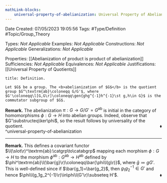 ```yaml
---
mathLink-blocks:
    universal-property-of-abelianization: Universal Property of Abelianization
---
```


<div class="topSpace"></div>

Date Created: 07/05/2023 19:05:56
Tags: #Type/Definition #Topic/Group_Theory

Types: <i>Not Applicable</i>
Examples: <i>Not Applicable</i>
Constructions: <i>Not Applicable</i>
Generalizations: <i>Not Applicable</i>

Properties: [[Abelianization of product is product of abelianization]]
Sufficiencies: <i>Not Applicable</i>
Equivalences: <i>Not Applicable</i>
Justifications: [[Universal Property of Quotients]]

``` ad-Definition
title: Definition.

Let $G$ be a group. The <b>abelianization of $G$</b> is the quotient group $G^\textrm{ab}\coloneqq G/G'$, where $G'\coloneqq\l[G,G\r]\coloneqq\gen{ghg^{-1}h^{-1}\st g,h\in G}$ is the commutator subgroup of $G$.

```

<b>Remark.</b> The abelianization $\pi:G\to G/G'=G^\textrm{ab}$ is initial in the category of homomorphisms $\phi:G\to H$ into abelian groups. Indeed, observe that $G'\substructeq\ker\phi$, so the result follows by universality of the quotient.<span style="float:right;">$\blacklozenge$</span>  
^universal-property-of-abelianization

---

<b>Remark.</b> This defines a covariant functor $\l(\slot\r)^\textrm{ab}:\catgrp\to\catabgrp$ mapping each morphism $\phi:G\to H$ to the morphism $\phi^\textrm{ab}:G^\textrm{ab}\to H^\textrm{ab}$ defined by $\phi^\textrm{ab}\l(\bar{g}\r)\coloneqq\bar{\phi\l(g\r)}$, where $\bar{g}\coloneqq gG'$. This is well-defined since if $\bar{g_1}=\bar{g_2}$, then $g_1g_2^{-1}\in G'$ and hence $\phi\l(g_1g_2^{-1}\r)\in\phi\l(G'\r)\subseteq H'$.<span style="float:right;">$\blacklozenge$</span>
